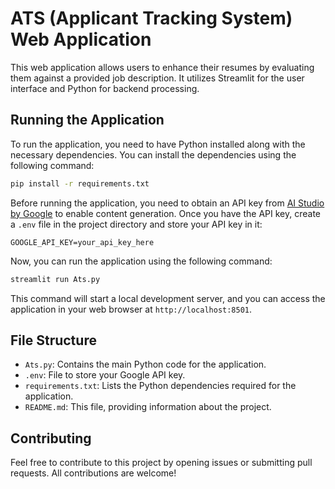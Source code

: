 

# ATS (Applicant Tracking System) Web Application

This web application allows users to enhance their resumes by evaluating them against a provided job description. It utilizes Streamlit for the user interface and Python for backend processing.

## Running the Application

To run the application, you need to have Python installed along with the necessary dependencies. You can install the dependencies using the following command:

```bash
pip install -r requirements.txt
```

Before running the application, you need to obtain an API key from [AI Studio by Google](https://aistudio.google.com/) to enable content generation. Once you have the API key, create a `.env` file in the project directory and store your API key in it:

```
GOOGLE_API_KEY=your_api_key_here
```

Now, you can run the application using the following command:

```bash
streamlit run Ats.py
```

This command will start a local development server, and you can access the application in your web browser at `http://localhost:8501`.

## File Structure

- `Ats.py`: Contains the main Python code for the application.
- `.env`: File to store your Google API key.
- `requirements.txt`: Lists the Python dependencies required for the application.
- `README.md`: This file, providing information about the project.

## Contributing

Feel free to contribute to this project by opening issues or submitting pull requests. All contributions are welcome!




